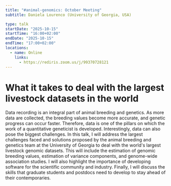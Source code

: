 ```yaml
---
title: "#animal-genomics: October Meeting"
subtitle: Daniela Lourenco (University of Georgia, USA)

type: talk
startDate: "2025-10-15"
startTime: "16:00+02:00"
endDate: "2025-10-15"
endTime: "17:00+02:00"
locations:
  - name: Online
    links:
      - https://rediris.zoom.us/j/99370728121
---
```


# What it takes to deal with the largest livestock datasets in the world

Data recording is an integral part of animal breeding and genetics. As more data are collected, the breeding values become more accurate, and genetic progress can occur faster. Therefore, data is one of the pillars on which the work of a quantitative geneticist is developed. Interestingly, data can also pose the biggest challenges. In this talk, I will address the largest challenges faced and solutions proposed by the animal breeding and genetics team at the University of Georgia to deal with the world's largest livestock genomic datasets. This will include the estimation of genomic breeding values, estimation of variance components, and genome-wide association studies. I will also highlight the importance of developing software for the scientific community and industry. Finally, I will discuss the skills that graduate students and postdocs need to develop to stay ahead of their contemporaries.
